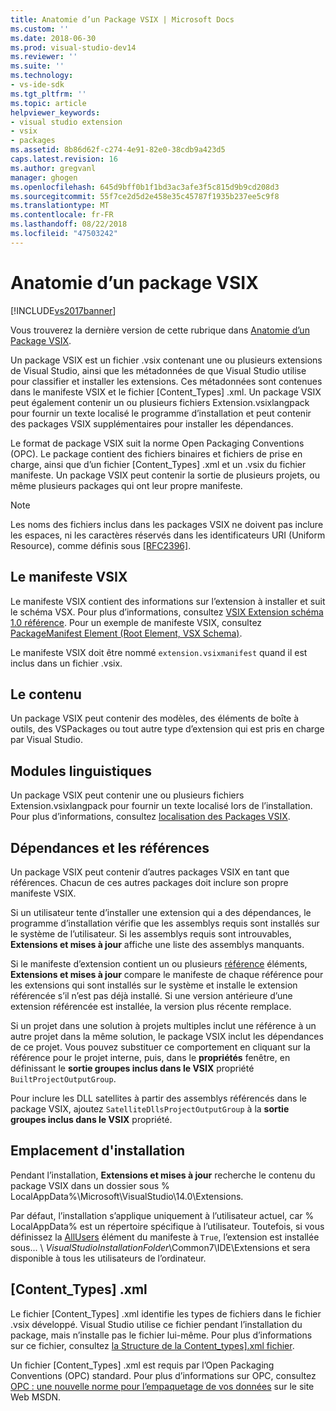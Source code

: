 ```yaml
---
title: Anatomie d’un Package VSIX | Microsoft Docs
ms.custom: ''
ms.date: 2018-06-30
ms.prod: visual-studio-dev14
ms.reviewer: ''
ms.suite: ''
ms.technology:
- vs-ide-sdk
ms.tgt_pltfrm: ''
ms.topic: article
helpviewer_keywords:
- visual studio extension
- vsix
- packages
ms.assetid: 8b86d62f-c274-4e91-82e0-38cdb9a423d5
caps.latest.revision: 16
ms.author: gregvanl
manager: ghogen
ms.openlocfilehash: 645d9bff0b1f1bd3ac3afe3f5c815d9b9cd208d3
ms.sourcegitcommit: 55f7ce2d5d2e458e35c45787f1935b237ee5c9f8
ms.translationtype: MT
ms.contentlocale: fr-FR
ms.lasthandoff: 08/22/2018
ms.locfileid: "47503242"
---
```

# <a name="anatomy-of-a-vsix-package"></a>Anatomie d’un package VSIX
[!INCLUDE[vs2017banner](../includes/vs2017banner.md)]

Vous trouverez la dernière version de cette rubrique dans [Anatomie d’un Package VSIX](https://docs.microsoft.com/visualstudio/extensibility/anatomy-of-a-vsix-package).  
  
Un package VSIX est un fichier .vsix contenant une ou plusieurs extensions de Visual Studio, ainsi que les métadonnées de que Visual Studio utilise pour classifier et installer les extensions. Ces métadonnées sont contenues dans le manifeste VSIX et le fichier [Content_Types] .xml. Un package VSIX peut également contenir un ou plusieurs fichiers Extension.vsixlangpack pour fournir un texte localisé le programme d’installation et peut contenir des packages VSIX supplémentaires pour installer les dépendances.  
  
 Le format de package VSIX suit la norme Open Packaging Conventions (OPC). Le package contient des fichiers binaires et fichiers de prise en charge, ainsi que d’un fichier [Content_Types] .xml et un .vsix du fichier manifeste. Un package VSIX peut contenir la sortie de plusieurs projets, ou même plusieurs packages qui ont leur propre manifeste.  
  
> [!NOTE]
>  Les noms des fichiers inclus dans les packages VSIX ne doivent pas inclure les espaces, ni les caractères réservés dans les identificateurs URI (Uniform Resource), comme définis sous [ \[RFC2396\]](http://go.microsoft.com/fwlink/?LinkId=90339).  
  
## <a name="the-vsix-manifest"></a>Le manifeste VSIX  
 Le manifeste VSIX contient des informations sur l’extension à installer et suit le schéma VSX. Pour plus d’informations, consultez [VSIX Extension schéma 1.0 référence](http://msdn.microsoft.com/en-us/76e410ec-b1fb-4652-ac98-4a4c52e09a2b). Pour un exemple de manifeste VSIX, consultez [PackageManifest Element (Root Element, VSX Schema)](http://msdn.microsoft.com/en-us/f8ae42ba-775a-4d2b-976a-f556e147f187).  
  
 Le manifeste VSIX doit être nommé `extension.vsixmanifest` quand il est inclus dans un fichier .vsix.  
  
## <a name="the-content"></a>Le contenu  
 Un package VSIX peut contenir des modèles, des éléments de boîte à outils, des VSPackages ou tout autre type d’extension qui est pris en charge par Visual Studio.  
  
## <a name="language-packs"></a>Modules linguistiques  
 Un package VSIX peut contenir une ou plusieurs fichiers Extension.vsixlangpack pour fournir un texte localisé lors de l’installation. Pour plus d’informations, consultez [localisation des Packages VSIX](../extensibility/localizing-vsix-packages.md).  
  
## <a name="dependencies-and-references"></a>Dépendances et les références  
 Un package VSIX peut contenir d’autres packages VSIX en tant que références. Chacun de ces autres packages doit inclure son propre manifeste VSIX.  
  
 Si un utilisateur tente d’installer une extension qui a des dépendances, le programme d’installation vérifie que les assemblys requis sont installés sur le système de l’utilisateur. Si les assemblys requis sont introuvables, **Extensions et mises à jour** affiche une liste des assemblys manquants.  
  
 Si le manifeste d’extension contient un ou plusieurs [référence](http://msdn.microsoft.com/en-us/32c52934-e81e-4b53-8cb6-4df45ef7bfa8) éléments, **Extensions et mises à jour** compare le manifeste de chaque référence pour les extensions qui sont installés sur le système et installe le extension référencée s’il n’est pas déjà installé. Si une version antérieure d’une extension référencée est installée, la version plus récente remplace.  
  
 Si un projet dans une solution à projets multiples inclut une référence à un autre projet dans la même solution, le package VSIX inclut les dépendances de ce projet. Vous pouvez substituer ce comportement en cliquant sur la référence pour le projet interne, puis, dans le **propriétés** fenêtre, en définissant le **sortie groupes inclus dans le VSIX** propriété `BuiltProjectOutputGroup`.  
  
 Pour inclure les DLL satellites à partir des assemblys référencés dans le package VSIX, ajoutez `SatelliteDllsProjectOutputGroup` à la **sortie groupes inclus dans le VSIX** propriété.  
  
## <a name="installation-location"></a>Emplacement d'installation  
 Pendant l’installation, **Extensions et mises à jour** recherche le contenu du package VSIX dans un dossier sous % LocalAppData%\Microsoft\VisualStudio\14.0\Extensions.  
  
 Par défaut, l’installation s’applique uniquement à l’utilisateur actuel, car % LocalAppData% est un répertoire spécifique à l’utilisateur. Toutefois, si vous définissez la [AllUsers](http://msdn.microsoft.com/en-us/ac817f50-3276-4ddb-b467-8bbb1432455b) élément du manifeste à `True`, l’extension est installée sous... \\ *VisualStudioInstallationFolder*\Common7\IDE\Extensions et sera disponible à tous les utilisateurs de l’ordinateur.  
  
## <a name="contenttypesxml"></a>[Content_Types] .xml  
 Le fichier [Content_Types] .xml identifie les types de fichiers dans le fichier .vsix développé. Visual Studio utilise ce fichier pendant l’installation du package, mais n’installe pas le fichier lui-même. Pour plus d’informations sur ce fichier, consultez [la Structure de la Content_types\].xml fichier](../extensibility/the-structure-of-the-content-types-dot-xml-file.md).  
  
 Un fichier [Content_Types] .xml est requis par l’Open Packaging Conventions (OPC) standard. Pour plus d’informations sur OPC, consultez [OPC : une nouvelle norme pour l’empaquetage de vos données](http://go.microsoft.com/fwlink/?LinkID=148207) sur le site Web MSDN.

